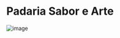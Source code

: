 #  Padaria Sabor e Arte
![image](https://user-images.githubusercontent.com/45635439/193951506-066a7391-7132-4f5e-b3d1-5fa3f5f07a0d.png)
